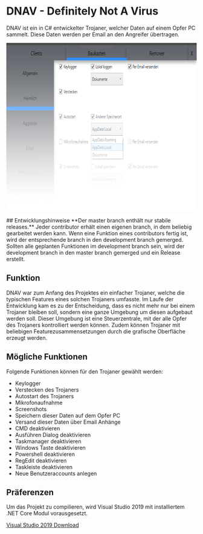 # DNAV - Definitely Not A Virus
DNAV ist ein in C# entwickelter Trojaner, welcher Daten auf einem Opfer PC sammelt. Diese Daten werden per Email an den Angreifer übertragen.

<p align="center">
  <img width="786" height="443" src="Images/GUI01.png">
</p>
## Entwicklungshinweise
**Der master branch enthält nur stabile releases.** Jeder contributor erhält einen eigenen branch, in dem beliebig gearbeitet werden kann. Wenn eine Funktion eines contributors fertig ist, wird der entsprechende branch in den development branch gemerged. Sollten alle geplanten Funktionen im development branch sein, wird der development branch in den master branch gemerged und ein Release erstellt.

## Funktion
DNAV war zum Anfang des Projektes ein einfacher Trojaner, welche die typischen Features eines solchen Trojaners umfasste. Im Laufe der Entwicklung kam es zu der Entscheidung, dass es nicht mehr nur bei einem Trojaner bleiben soll, sondern eine ganze Umgebung um diesen aufgebaut werden soll. Dieser Umgebung ist eine Steuerzentrale, mit der alle Opfer des Trojaners kontrolliert werden können. Zudem können Trojaner mit beliebigen Featurezusammensetzungen durch die grafische Oberfläche erzeugt werden.

## Mögliche Funktionen
Folgende Funktionen können für den Trojaner gewählt werden:
- Keylogger
- Verstecken des Trojaners
- Autostart des Trojaners
- Mikrofonaufnahme
- Screenshots
- Speichern dieser Daten auf dem Opfer PC
- Versand dieser Daten über Email Anhänge
- CMD deaktivieren
- Ausführen Dialog deaktivieren
- Taskmanager deaktivieren
- Windows Taste deaktivieren
- Powershell deaktivieren
- RegEdit deaktivieren
- Taskleiste deaktivieren
- Neue Benutzeraccounts anlegen

## Präferenzen
Um das Projekt zu compilieren, wird Visual Studio 2019 mit installiertem .NET Core Modul vorausgesetzt.

[Visual Studio 2019 Download](https://visualstudio.microsoft.com/de/vs/)